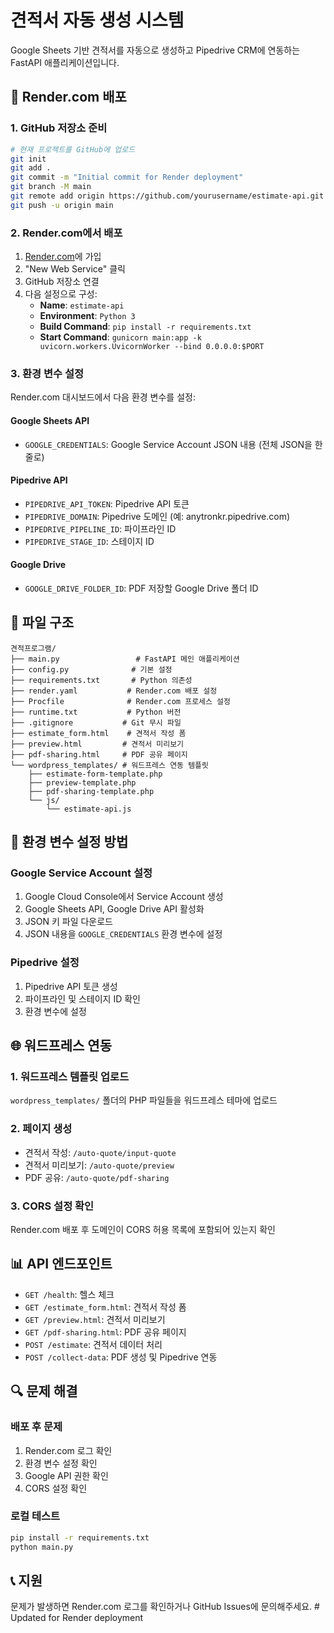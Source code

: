 # 견적서 자동 생성 시스템

Google Sheets 기반 견적서를 자동으로 생성하고 Pipedrive CRM에 연동하는 FastAPI 애플리케이션입니다.

## 🚀 Render.com 배포

### 1. GitHub 저장소 준비
```bash
# 현재 프로젝트를 GitHub에 업로드
git init
git add .
git commit -m "Initial commit for Render deployment"
git branch -M main
git remote add origin https://github.com/yourusername/estimate-api.git
git push -u origin main
```

### 2. Render.com에서 배포
1. [Render.com](https://render.com)에 가입
2. "New Web Service" 클릭
3. GitHub 저장소 연결
4. 다음 설정으로 구성:
   - **Name**: `estimate-api`
   - **Environment**: `Python 3`
   - **Build Command**: `pip install -r requirements.txt`
   - **Start Command**: `gunicorn main:app -k uvicorn.workers.UvicornWorker --bind 0.0.0.0:$PORT`

### 3. 환경 변수 설정
Render.com 대시보드에서 다음 환경 변수를 설정:

#### Google Sheets API
- `GOOGLE_CREDENTIALS`: Google Service Account JSON 내용 (전체 JSON을 한 줄로)

#### Pipedrive API
- `PIPEDRIVE_API_TOKEN`: Pipedrive API 토큰
- `PIPEDRIVE_DOMAIN`: Pipedrive 도메인 (예: anytronkr.pipedrive.com)
- `PIPEDRIVE_PIPELINE_ID`: 파이프라인 ID
- `PIPEDRIVE_STAGE_ID`: 스테이지 ID

#### Google Drive
- `GOOGLE_DRIVE_FOLDER_ID`: PDF 저장할 Google Drive 폴더 ID

## 📁 파일 구조

```
견적프로그램/
├── main.py                 # FastAPI 메인 애플리케이션
├── config.py              # 기본 설정
├── requirements.txt       # Python 의존성
├── render.yaml           # Render.com 배포 설정
├── Procfile              # Render.com 프로세스 설정
├── runtime.txt           # Python 버전
├── .gitignore           # Git 무시 파일
├── estimate_form.html    # 견적서 작성 폼
├── preview.html         # 견적서 미리보기
├── pdf-sharing.html     # PDF 공유 페이지
└── wordpress_templates/ # 워드프레스 연동 템플릿
    ├── estimate-form-template.php
    ├── preview-template.php
    ├── pdf-sharing-template.php
    └── js/
        └── estimate-api.js
```

## 🔧 환경 변수 설정 방법

### Google Service Account 설정
1. Google Cloud Console에서 Service Account 생성
2. Google Sheets API, Google Drive API 활성화
3. JSON 키 파일 다운로드
4. JSON 내용을 `GOOGLE_CREDENTIALS` 환경 변수에 설정

### Pipedrive 설정
1. Pipedrive API 토큰 생성
2. 파이프라인 및 스테이지 ID 확인
3. 환경 변수에 설정

## 🌐 워드프레스 연동

### 1. 워드프레스 템플릿 업로드
`wordpress_templates/` 폴더의 PHP 파일들을 워드프레스 테마에 업로드

### 2. 페이지 생성
- 견적서 작성: `/auto-quote/input-quote`
- 견적서 미리보기: `/auto-quote/preview`
- PDF 공유: `/auto-quote/pdf-sharing`

### 3. CORS 설정 확인
Render.com 배포 후 도메인이 CORS 허용 목록에 포함되어 있는지 확인

## 📊 API 엔드포인트

- `GET /health`: 헬스 체크
- `GET /estimate_form.html`: 견적서 작성 폼
- `GET /preview.html`: 견적서 미리보기
- `GET /pdf-sharing.html`: PDF 공유 페이지
- `POST /estimate`: 견적서 데이터 처리
- `POST /collect-data`: PDF 생성 및 Pipedrive 연동

## 🔍 문제 해결

### 배포 후 문제
1. Render.com 로그 확인
2. 환경 변수 설정 확인
3. Google API 권한 확인
4. CORS 설정 확인

### 로컬 테스트
```bash
pip install -r requirements.txt
python main.py
```

## 📞 지원

문제가 발생하면 Render.com 로그를 확인하거나 GitHub Issues에 문의해주세요. #   U p d a t e d   f o r   R e n d e r   d e p l o y m e n t 
 
 